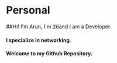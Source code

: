 # Personal

##Hi! I'm Arun, I'm 26and I am a Developer.

#### I specialize in networking.

#### Welcome to my Github Repository.
